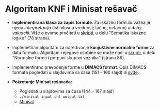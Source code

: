 # Algoritam KNF i Minisat rešavač

- **Implementirana klasa za zapis formule**. Za iskaznu formulu važna je njena _interpretacija_
  (istinitosna vrednost; tačno, netačno) u datoj _valuaciji_. 
  Više o ovome pročitati u [skripti](http://poincare.matf.bg.ac.rs/~janicic//courses/vi.pdf),
  u delu "Sematika iskazne logike" (78 strana).


- Implemetiran algoritam za određivanje **konjuktivne normalne forme** za datu formulu.
  Algoritam i njegove osobine se može naći u [skripti](http://poincare.matf.bg.ac.rs/~janicic//courses/vi.pdf), 
  u delu "Normalne forme i potpuni skupovi veznika" (strana 86).

- Implementirano prevođenje forme u **DIMACS format**. 
  Opis DIMACS formata pogledati u slajdovima sa časa (151 - 160 slajd) ili [ovde](https://people.sc.fsu.edu/~jburkardt/data/cnf/cnf.html).

- **Pokretanje Minisat rešavača**:
	- Pogledati u slajdovima sa časa (144 - 167 slajd)
	- ```./minisat input.cnf output.txt```
	- [Minisat](http://minisat.se/MiniSat.html)
